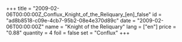 +++
title = "2009-02-06T00:00:00Z_Conflux_Knight_of_the_Reliquary_[en]_false"
id = "ad8b8518-c09e-4cb7-95b2-08e4e370d89c"
date = "2009-02-06T00:00:00Z"
name = "Knight of the Reliquary"
lang = ["en"]
price = "0.88"
quantity = 4
foil = false
set = "Conflux"
+++
